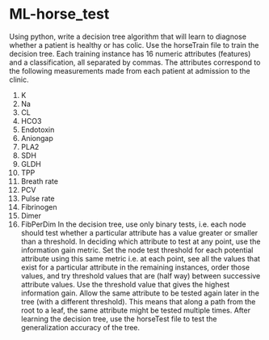 # ML-horse_test

Using python, write a decision tree algorithm that will learn to diagnose whether a patient is healthy or has colic. 
Use the horseTrain file to train the decision tree. Each training instance has 16 numeric attributes (features) and a classification, all separated by commas.
The attributes correspond to the following measurements made from each patient at admission to the clinic.
1. K
2. Na
3. CL
4. HCO3
5. Endotoxin
6. Aniongap
7. PLA2
8. SDH
9. GLDH
10. TPP
11. Breath rate
12. PCV
13. Pulse rate
14. Fibrinogen
15. Dimer
16. FibPerDim
In the decision tree, use only binary tests, i.e. each node should test whether a particular attribute has a value greater or smaller than a threshold.
In deciding which attribute to test at any point, use the information gain metric. 
Set the node test threshold for each potential attribute using this same metric i.e. at each point, see all the values that exist for a particular attribute in
the remaining instances, order those values, and try threshold values that are (half way) between successive attribute values. 
Use the threshold value that gives the highest information gain. 
Allow the same attribute to be tested again later in the tree (with a different threshold). 
This means that along a path from the root to a leaf, the same attribute might be tested multiple times. 
After learning the decision tree, use the horseTest file to test the generalization accuracy of the tree.
